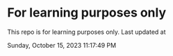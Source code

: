 # For learning purposes only
This repo is for learning purposes only.
Last updated at

Sunday, October 15, 2023 11:17:49 PM

